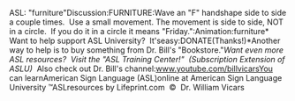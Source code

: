 ASL: "furniture"Discussion:FURNITURE:Wave an "F" handshape side to side a couple times.  Use a small 
  movement. The movement is side to side, NOT in a circle.  If you do it in 
  a circle it means "Friday.":Animation:furniture* 
Want to help support ASL University?  It'seasy:DONATE(Thanks!)*Another way to help is to buy something from Dr. Bill's "Bookstore."*Want even more ASL resources?  Visit the "ASL Training Center!"  (Subscription 
Extension of ASLU)*  Also check out Dr. Bill's channel:www.youtube.com/billvicarsYou can learnAmerican Sign Language (ASL)online at American Sign Language University ™ASLresources by Lifeprint.com  ©  Dr. William Vicars
